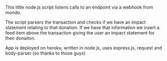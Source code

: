 This little node.js script listens calls to an endpoint via a webhook from mondo.

The script parsers the transaction and checks if we have an impact statement relating to that donation.
If we have that information we insert a feed item above the transaction giving the user an impact statement for their donaiton.

App is deployed on heroku, written in node.js, uses express.js, request and body-parser (so thanks to those guys)
